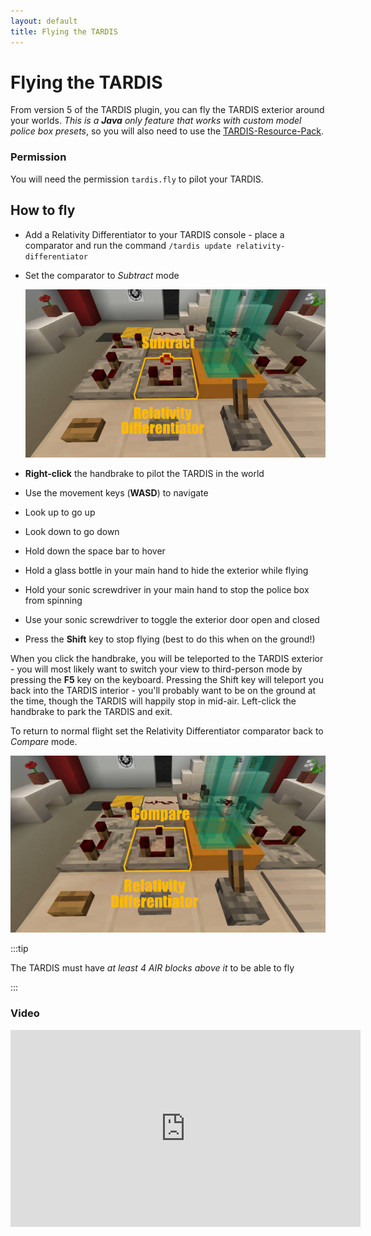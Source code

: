 ```yaml
---
layout: default
title: Flying the TARDIS
---
```


# Flying the TARDIS

From version 5 of the TARDIS plugin, you can fly the TARDIS exterior around your worlds.
_This is a __Java__ only feature that works with custom model police box presets_, so you will also need to use the
[TARDIS-Resource-Pack](/resource-packs).

### Permission

You will need the permission `tardis.fly` to pilot your TARDIS.

## How to fly

- Add a Relativity Differentiator to your TARDIS console - place a comparator and run the command `/tardis update relativity-differentiator`
- Set the comparator to _Subtract_ mode

  ![Comparator subtract mode](/images/docs/subtract.jpg)

- __Right-click__ the handbrake to pilot the TARDIS in the world
- Use the movement keys (__WASD__) to navigate
- Look up to go up
- Look down to go down
- Hold down the space bar to hover
- Hold a glass bottle in your main hand to hide the exterior while flying
- Hold your sonic screwdriver in your main hand to stop the police box from spinning
- Use your sonic screwdriver to toggle the exterior door open and closed
- Press the __Shift__ key to stop flying (best to do this when on the ground!)

When you click the handbrake, you will be teleported to the TARDIS exterior - you will most
likely want to switch your view to third-person mode by pressing the __F5__ key on the keyboard.
Pressing the Shift key will teleport you back into the TARDIS interior - you'll probably want to be on the ground at
the time, though the TARDIS will happily stop in mid-air. Left-click the handbrake to park the TARDIS and exit.

To return to normal flight set the Relativity Differentiator comparator back to _Compare_ mode.

![Comparator compare mode](/images/docs/compare.jpg)

:::tip

The TARDIS must have _at least 4 AIR blocks above it_ to be able to fly

:::

### Video

<iframe width="560" height="315" src="https://www.youtube.com/embed/BhHO95slXZ0" title="YouTube video player"
frameborder="0" allow="accelerometer; autoplay; clipboard-write; encrypted-media; gyroscope; picture-in-picture; web-share" allowfullscreen></iframe>
